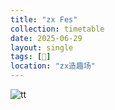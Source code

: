 ```yaml
---
title: "zx Fes"
collection: timetable
date: 2025-06-29
layout: single
tags: [🎫]
location: "zx造趣场"
---
```


![tt](/timetable/2025/06/27/2.jpg)